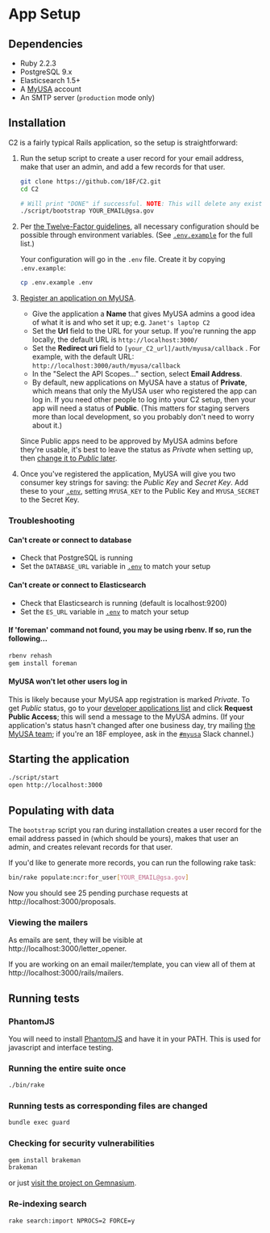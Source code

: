 # App Setup

## Dependencies

* Ruby 2.2.3
* PostgreSQL 9.x
* Elasticsearch 1.5+
* A [MyUSA](https://alpha.my.usa.gov/) account
* An SMTP server (`production` mode only)

## Installation

C2 is a fairly typical Rails application, so the setup is straightforward:

1. Run the setup script to create a user record for your email address, make
   that user an admin, and add a few records for that user.

    ```bash
    git clone https://github.com/18F/C2.git
    cd C2

    # Will print "DONE" if successful. NOTE: This will delete any existing records in your C2 database and add a few seed records.
    ./script/bootstrap YOUR_EMAIL@gsa.gov
    ```
1. Per [the Twelve-Factor guidelines](http://12factor.net/config), all necessary configuration should be possible through environment variables. (See [`.env.example`](../.env.example) for the full list.)

    Your configuration will go in the `.env` file. Create it by copying `.env.example`:

    ```bash
    cp .env.example .env
    ```
1. [Register an application on MyUSA](https://alpha.my.usa.gov/applications/new).
    * Give the application a **Name** that gives MyUSA admins a good idea of what it is and who set it up; e.g. `Janet's laptop C2`
    * Set the **Url** field to the URL for your setup. If you're running the app locally, the default URL is `http://localhost:3000/`
    * Set the **Redirect uri** field to `[your_C2_url]/auth/myusa/callback` . For example, with the default URL: `http://localhost:3000/auth/myusa/callback`
    * In the "Select the API Scopes..." section, select **Email Address**.
    * By default, new applications on MyUSA have a status of **Private**, which means that only the MyUSA user who registered the app can log in. If you need other people to log into your C2 setup, then your app will need a status of **Public**. (This matters for staging servers more than local development, so you probably don't need to worry about it.)

    Since Public apps need to be approved by MyUSA admins before they're usable, it's best to leave the status as _Private_ when setting up, then [change it to _Public_ later](#myusa-wont-let-other-users-log-in).

1. Once you've registered the application, MyUSA will give you two consumer key strings for saving: the _Public Key_ and _Secret Key_. Add these to your [`.env`](../.env.example), setting `MYUSA_KEY` to the Public Key and `MYUSA_SECRET` to the Secret Key.

### Troubleshooting

#### Can't create or connect to database

* Check that PostgreSQL is running
* Set the `DATABASE_URL` variable in [`.env`](../.env.example) to match your setup

#### Can't create or connect to Elasticsearch

* Check that Elasticsearch is running (default is localhost:9200)
* Set the `ES_URL` variable in [`.env`](../.env.example) to match your setup

#### If 'foreman' command not found, you may be using rbenv. If so, run the following...
```bash
rbenv rehash
gem install foreman
```

#### MyUSA won't let other users log in

This is likely because your MyUSA app registration is marked _Private_. To get _Public_ status, go to your [developer applications list](https://alpha.my.usa.gov/authorizations) and click **Request Public Access**; this will send a message to the MyUSA admins. (If your application's status hasn't changed after one business day, try mailing [the MyUSA team](mailto:myusa@gsa.gov); if you're an 18F employee, ask in the [`#myusa`](https://18f.slack.com/messages/myusa/) Slack channel.)

## Starting the application

```bash
./script/start
open http://localhost:3000
```

## Populating with data

The `bootstrap` script you ran during installation creates a user record for the
email address passed in (which should be yours), makes that user an admin, and
creates relevant records for that user.

If you'd like to generate more records, you can run the following rake task:

```bash
bin/rake populate:ncr:for_user[YOUR_EMAIL@gsa.gov]
```

Now you should see 25 pending purchase requests at
http://localhost:3000/proposals.

### Viewing the mailers

As emails are sent, they will be visible at http://localhost:3000/letter_opener.

If you are working on an email mailer/template, you can view all of them at
http://localhost:3000/rails/mailers.

## Running tests

### PhantomJS

You will need to install [PhantomJS](http://phantomjs.org/download.html) and
have it in your PATH. This is used for javascript and interface testing.

### Running the entire suite once

```bash
./bin/rake
```

### Running tests as corresponding files are changed

```bash
bundle exec guard
```

### Checking for security vulnerabilities

```bash
gem install brakeman
brakeman
```

or just [visit the project on Gemnasium](https://gemnasium.com/18F/C2).

### Re-indexing search

```bash
rake search:import NPROCS=2 FORCE=y
```

